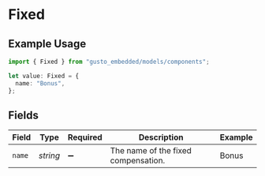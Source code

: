 # Fixed

## Example Usage

```typescript
import { Fixed } from "gusto_embedded/models/components";

let value: Fixed = {
  name: "Bonus",
};
```

## Fields

| Field                               | Type                                | Required                            | Description                         | Example                             |
| ----------------------------------- | ----------------------------------- | ----------------------------------- | ----------------------------------- | ----------------------------------- |
| `name`                              | *string*                            | :heavy_minus_sign:                  | The name of the fixed compensation. | Bonus                               |